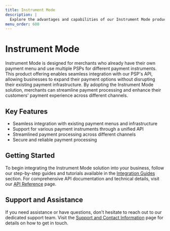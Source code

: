 ```yaml
---
title: Instrument Mode
description: |
  Explore the advantages and capabilities of our Instrument Mode product offering, tailored for merchants with their own payment menu who use multiple PSPs for different payment instruments.
menu_order: 600
---
```


# Instrument Mode

Instrument Mode is designed for merchants who already have their own payment menu and use multiple PSPs for different payment instruments. This product offering enables seamless integration with our PSP's API, allowing businesses to expand their payment options without disrupting their existing payment infrastructure. By adopting the Instrument Mode solution, merchants can streamline payment processing and enhance their customers' payment experience across different channels.

## Key Features

- Seamless integration with existing payment menus and infrastructure
- Support for various payment instruments through a unified API
- Streamlined payment processing across different channels
- Secure and reliable payment processing

## Getting Started

To begin integrating the Instrument Mode solution into your business, follow our step-by-step guides and tutorials available in the [Integration Guides](docs/developers/integration-guides) section. For comprehensive API documentation and technical details, visit our [API Reference](docs/developers/api-reference) page.

## Support and Assistance

If you need assistance or have questions, don't hesitate to reach out to our dedicated support team. Visit the [Support and Contact Information](docs/resources/support) page for details on how to get in touch.
